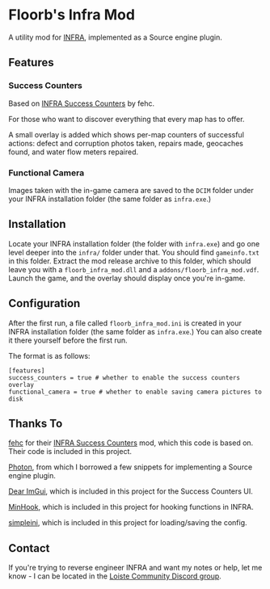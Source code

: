 # Floorb's Infra Mod
A utility mod for [INFRA](https://store.steampowered.com/app/251110/INFRA/), implemented as a Source engine plugin.

## Features
### Success Counters
Based on [INFRA Success Counters](https://www.moddb.com/mods/infra-success-counters) by fehc.

For those who want to discover everything that every map has to offer. 

A small overlay is added which shows per-map counters of successful actions: defect and corruption photos taken, repairs made, geocaches found, and water flow meters repaired.

### Functional Camera
Images taken with the in-game camera are saved to the `DCIM` folder under your INFRA installation folder (the same folder as `infra.exe`.)

## Installation
Locate your INFRA installation folder (the folder with `infra.exe`) and go one level deeper into the `infra/` folder under that. You should find `gameinfo.txt` in this folder. Extract the mod release archive to this folder,
which should leave you with a `floorb_infra_mod.dll` and a `addons/floorb_infra_mod.vdf`. Launch the game, and the overlay should display once you're in-game.

## Configuration
After the first run, a file called `floorb_infra_mod.ini` is created in your INFRA installation folder (the same folder as `infra.exe`.) You can also create it there yourself before the first run.

The format is as follows:

```
[features]
success_counters = true # whether to enable the success counters overlay
functional_camera = true # whether to enable saving camera pictures to disk
```

## Thanks To
[fehc](https://www.moddb.com/members/fehc) for their [INFRA Success Counters](https://www.moddb.com/mods/infra-success-counters) mod, which this code is based on. Their code is included in this project.

[Photon](https://github.com/hero622/photon/), from which I borrowed a few snippets for implementing a Source engine plugin.

[Dear ImGui](https://github.com/ocornut/imgui), which is included in this project for the Success Counters UI.

[MinHook](https://github.com/TsudaKageyu/minhook), which is included in this project for hooking functions in INFRA.

[simpleini](https://github.com/brofield/simpleini), which is included in this project for loading/saving the config.

## Contact
If you're trying to reverse engineer INFRA and want my notes or help, let me know - I can be located in the [Loiste Community Discord group](https://discord.com/invite/qY94Xsg).
